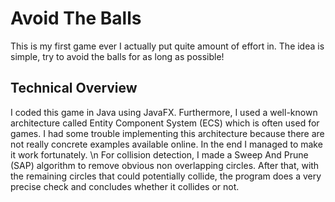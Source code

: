# Avoid The Balls

This is my first game ever I actually put quite amount of effort in. The idea is simple, try to avoid the balls for as long as possible!

## Technical Overview
I coded this game in Java using JavaFX. Furthermore, I used a well-known architecture called Entity Component System (ECS) which is often used for games. I had some trouble implementing this architecture because there are not really concrete examples available online. In the end I managed to make it work fortunately. \n
For collision detection, I made a Sweep And Prune (SAP) algorithm to remove obvious non overlapping circles. After that, with the remaining circles that could potentially collide, the program does a very precise check and concludes whether it collides or not.
